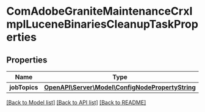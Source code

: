 # ComAdobeGraniteMaintenanceCrxImplLuceneBinariesCleanupTaskProperties

## Properties
Name | Type | Description | Notes
------------ | ------------- | ------------- | -------------
**jobTopics** | [**OpenAPI\Server\Model\ConfigNodePropertyString**](ConfigNodePropertyString.md) |  | [optional] 

[[Back to Model list]](../README.md#documentation-for-models) [[Back to API list]](../README.md#documentation-for-api-endpoints) [[Back to README]](../README.md)


